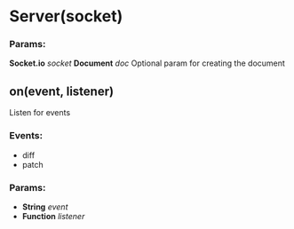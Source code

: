 

<!-- Start src/server.js -->

# Server(socket)

### Params:

**Socket.io** *socket* 
**Document** *doc* Optional param for creating the document

## on(event, listener)

Listen for events

### Events:

* diff
* patch

### Params:

* **String** *event* 
* **Function** *listener* 

<!-- End src/server.js -->

